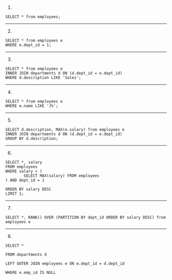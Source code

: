 1)


	SELECT * from employees;


-------------------------
2)

	SELECT * from employees e
	WHERE e.dept_id = 1;


-----------------
3)

	SELECT * from employees e
	INNER JOIN departments d ON (d.dept_id = e.dept_id)
	WHERE d.description LIKE 'Sales';

------------------
4)

	SELECT * from employees e
	WHERE e.name LIKE 'J%';

-------------------
5)

	SELECT d.description, MAX(e.salary) from employees e
	INNER JOIN departments d ON (d.dept_id = e.dept_id)
	GROUP BY d.description;

---------------------
6)

	SELECT *, salary
	FROM employees
	WHERE salary < (
			SELECT MAX(salary) FROM employees
	) AND dept_id = 1

	ORDER BY salary DESC
	LIMIT 1;

-----------
7)

	SELECT *, RANK() OVER (PARTITION BY dept_id ORDER BY salary DESC) from employees e

-----------
8)

	SELECT *

	FROM departments d

	LEFT OUTER JOIN employees e ON e.dept_id = d.dept_id

	WHERE e.emp_id IS NULL


